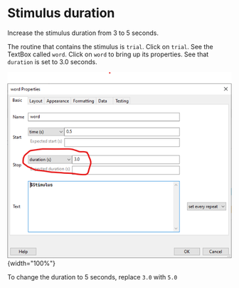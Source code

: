 # Stimulus duration

Increase the stimulus duration from 3 to 5 seconds.

The routine that contains the stimulus is `trial`. Click on `trial`. See the TextBox called `word`. Click on `word` to bring up its properties. See that `duration` is set to 3.0 seconds.

![](images/stimdur.png){width="100%"}

To change the duration to 5 seconds, replace `3.0` with `5.0`
